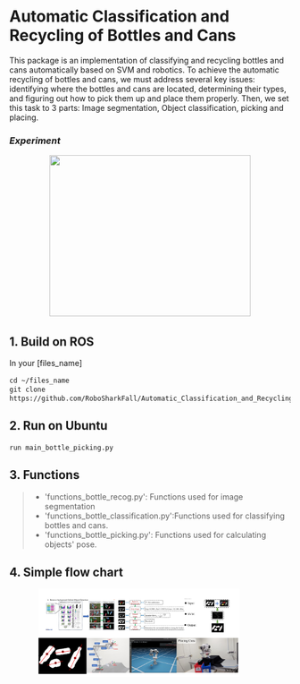 # Automatic Classification and Recycling of Bottles and Cans
This package is an implementation of classifying and recycling bottles and cans automatically based on SVM and robotics. To achieve the automatic recycling of bottles and cans, we must address several key issues: identifying where the bottles and cans are located, determining their types, and figuring out how to pick them up and place them properly. Then, we set this task to 3 parts: Image segmentation, Object classification, picking and placing.

### *Experiment* 
<p align = "center">
<img src="GIF/project_order_2.gif" width="360" height="288"> 
</p>

## 1. Build on ROS
In your [files_name]

```
cd ~/files_name
git clone https://github.com/RoboSharkFall/Automatic_Classification_and_Recycling_of_Bottles_and_Cans.git
```

## 2. Run on Ubuntu
```
run main_bottle_picking.py
```

## 3. Functions
> * 'functions_bottle_recog.py': Functions used for image segmentation
> * 'functions_bottle_classification.py':Functions used for classifying bottles and cans.
> * 'functions_bottle_picking.py': Functions used for calculating objects' pose.

## 4. Simple flow chart
<p align = "center">
<img src="GIF/procedure.png" width="360">&nbsp;&nbsp;&nbsp;&nbsp;&nbsp;&nbsp;&nbsp;&nbsp;&nbsp;&nbsp;
</p>
